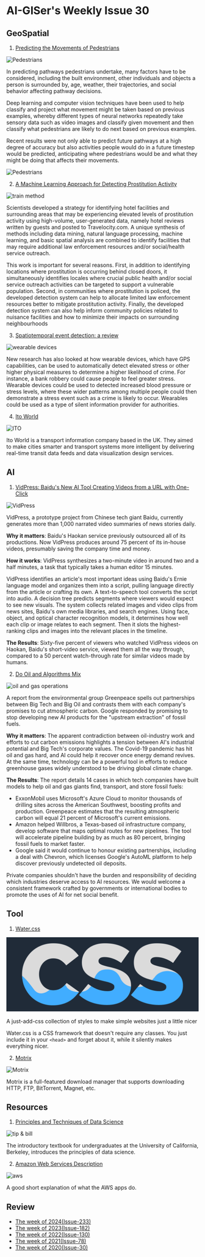 # AI-GISer's Weekly Issue 30

## GeoSpatial

1. [Predicting the Movements of Pedestrians](https://arxiv.org/pdf/1902.03748.pdf)

![Pedestrians](https://www.gislounge.com/wp-content/uploads/2020/01/VIRAT_S_000007.crop_.gif)

In predicting pathways pedestrians undertake, many factors have to be considered, including the built environment, other individuals and objects a person is surrounded by, age, weather, their trajectories, and social behavior affecting pathway decisions.

Deep learning and computer vision techniques have been used to help classify and project what movement might be taken based on previous examples, whereby different types of neural networks repeatedly take sensory data such as video images and classify given movement and then classify what pedestrians are likely to do next based on previous examples.

Recent results were not only able to predict future pathways at a high degree of accuracy but also activities people would do in a future timestep would be predicted, anticipating where pedestrians would be and what they might be doing that affects their movements.

![Pedestrians](https://i1.wp.com/www.gislounge.com/wp-content/uploads/2020/01/predicting-future-path-pedestrians.png?w=1000&ssl=1)

2. [A Machine Learning Approach for Detecting Prostitution Activity](https://link.springer.com/article/10.1007%2Fs12061-018-9279-1)

![train method](https://media.springernature.com/full/springer-static/image/art%3A10.1007%2Fs12061-018-9279-1/MediaObjects/12061_2018_9279_Fig2_HTML.png?as=webp)

Scientists developed a strategy for identifying hotel facilities and surrounding areas that may be experiencing elevated levels of prostitution activity using high-volume, user-generated data, namely hotel reviews written by guests and posted to Travelocity.com. A unique synthesis of methods including data mining, natural language processing, machine learning, and basic spatial analysis are combined to identify facilities that may require additional law enforcement resources and/or social/health service outreach.

This work is important for several reasons. First, in addition to identifying locations where prostitution is occurring behind closed doors, it simultaneously identifies locales where crucial public health and/or social service outreach activities can be targeted to support a vulnerable population. Second, in communities where prostitution is policed, the developed detection system can help to allocate limited law enforcement resources better to mitigate prostitution activity. Finally, the developed detection system can also help inform community policies related to nuisance facilities and how to minimize their impacts on surrounding neighbourhoods

3. [Spatiotemporal event detection: a review](https://doi.org/10.1080/17538947.2020.1738569.)

![wearable devices](https://i0.wp.com/www.gislounge.com/wp-content/uploads/2020/03/geofencing-warrants.png?resize=589%2C600&ssl=1)

New research has also looked at how wearable devices, which have GPS capabilities, can be used to automatically detect elevated stress or other higher physical measures to determine a higher likelihood of crime. For instance, a bank robbery could cause people to feel greater stress. Wearable devices could be used to detected increased blood pressure or stress levels, where these wider patterns among multiple people could then demonstrate a stress event such as a crime is likely to occur. Wearables could be used as a type of silent information provider for authorities.

4. [Ito World](https://www.itoworld.com/)

![ITO](https://external-content.duckduckgo.com/iu/?u=http%3A%2F%2Fimage.guardian.co.uk%2Fsys-images%2FGuardian%2FPix%2Fpictures%2F2012%2F4%2F30%2F1335784689895%2FITO-World-coach-travel-012.jpg&f=1&nofb=1)

Ito World is a transport information company based in the UK. They aimed to make cities smarter and transport systems more intelligent by delivering real-time transit data feeds and data visualization design services.

## AI

1. [VidPress: Baidu's New AI Tool Creating Videos from a URL with One-Click](http://research.baidu.com/Blog/index-view?id=134)

![VidPress](http://research.baidu.com/Public/ueditor/upload/20200424/1587700308445470.png)

VidPress, a prototype project from Chinese tech giant Baidu, currently generates more than 1,000 narrated video summaries of news stories daily.

**Why it matters**: Baidu's Haokan service previously outsourced all of its productions. Now VidPress produces around 75 percent of its in-house videos, presumably saving the company time and money.

**How it works**: VidPress synthesizes a two-minute video in around two and a half minutes, a task that typically takes a human editor 15 minutes.

VidPress identifies an article's most important ideas using Baidu's Ernie language model and organizes them into a script, pulling language directly from the article or crafting its own.
A text-to-speech tool converts the script into audio.
A decision tree predicts segments where viewers would expect to see new visuals.
The system collects related images and video clips from news sites, Baidu's own media libraries, and search engines.
Using face, object, and optical character recognition models, it determines how well each clip or image relates to each segment. Then it slots the highest-ranking clips and images into the relevant places in the timeline.

**The Results**: Sixty-five percent of viewers who watched VidPress videos on Haokan, Baidu's short-video service, viewed them all the way through, compared to a 50 percent watch-through rate for similar videos made by humans.

2. [Do Oil and Algorithms Mix](https://www.greenpeace.org/usa/reports/oil-in-the-cloud/)

![oil and gas operations](https://storage.googleapis.com/wp-upload/2020/05/three-phases-of-oil-and-gas-operations.png)

A report from the environmental group Greenpeace spells out partnerships between Big Tech and Big Oil and contrasts them with each company's promises to cut atmospheric carbon. Google responded by promising to stop developing new AI products for the "upstream extraction" of fossil fuels.

**Why it matters**: The apparent contradiction between oil-industry work and efforts to cut carbon emissions highlights a tension between AI's industrial potential and Big Tech's corporate values. The Covid-19 pandemic has hit oil and gas hard, and AI could help it recover once energy demand revives. At the same time, technology can be a powerful tool in efforts to reduce greenhouse gases widely understood to be driving global climate change.

**The Results**: The report details 14 cases in which tech companies have built models to help oil and gas giants find, transport, and store fossil fuels:

- ExxonMobil uses Microsoft's Azure Cloud to monitor thousands of drilling sites across the American Southwest, boosting profits and production. Greenpeace estimates that the resulting atmospheric carbon will equal 21 percent of Microsoft's current emissions.
- Amazon helped Willbros, a Texas-based oil infrastructure company, develop software that maps optimal routes for new pipelines. The tool will accelerate pipeline building by as much as 80 percent, bringing fossil fuels to market faster.
- Google said it would continue to honour existing partnerships, including a deal with Chevron, which licenses Google's AutoML platform to help discover previously undetected oil deposits.

Private companies shouldn't have the burden and responsibility of deciding which industries deserve access to AI resources. We would welcome a consistent framework crafted by governments or international bodies to promote the uses of AI for net social benefit.

## Tool

1. [Water.css](https://github.com/kognise/water.csshttps://github.com/kognise/water.css)

![water.css](https://github.com/kognise/water.css/raw/master/logo.svg?sanitize=true)

A just-add-css collection of styles to make simple websites just a little nicer

Water.css is a CSS framework that doesn't require any classes. You just include it in your `<head>` and forget about it, while it silently makes everything nicer.

2. [Motrix](https://github.com/agalwood/Motrix)

![Motrix](https://camo.githubusercontent.com/092e666168c48373ea6fd6f312c84ef9e91186fc/68747470733a2f2f63646e2e6e6c61726b2e636f6d2f79757175652f302f323032302f706e672f3132393134372f313538393738323233383530312d65376233393136362d646135382d343135322d616533342d3635613036316361666134382e706e67)

Motrix is a full-featured download manager that supports downloading HTTP, FTP, BitTorrent, Magnet, etc.

## Resources

1. [Principles and Techniques of Data Science](https://www.textbook.ds100.org/intro)

![tip & bill](https://www.textbook.ds100.org/images/ch/13/linear_tips_7_0.png)

The introductory textbook for undergraduates at the University of California, Berkeley, introduces the principles of data science.

2. [Amazon Web Services Description](https://adayinthelifeof.nl/2020/05/20/aws.html)

![aws](https://external-content.duckduckgo.com/iu/?u=https%3A%2F%2Fd3r76jz8za3nz.cloudfront.net%2Fwp-content%2Fuploads%2F2017%2F02%2FAWS-cloud-computing-IaaS.jpg&f=1&nofb=1)

A good short explanation of what the AWS apps do.

## Review

- [The week of 2024(Issue-233)](../2024/issue-233.md)
- [The week of 2023(Issue-182)](../2023/issue-182.md)
- [The week of 2022(Issue-130)](../2022/issue-130.md)
- [The week of 2021(Issue-78)](../2021/issue-78.md)
- [The week of 2020(Issue-30)](../2020/issue-30.md)
